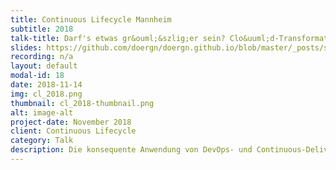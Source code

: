 ```yaml
---
title: Continuous Lifecycle Mannheim 
subtitle: 2018
talk-title: Darf's etwas gr&ouml;&szlig;er sein? Clo&uuml;d-Transformation im Gro&szlig;&uuml;nternehmen
slides: https://github.com/doergn/doergn.github.io/blob/master/_posts/slides/SeedingAndGrowing_CL2018.pdf
recording: n/a
layout: default
modal-id: 18
date: 2018-11-14
img: cl_2018.png
thumbnail: cl_2018-thumbnail.png
alt: image-alt
project-date: November 2018
client: Continuous Lifecycle
category: Talk
description: Die konsequente Anwendung von DevOps- und Continuous-Delivery-Praktiken in Unternehmen erfordert einen Wandel in fast allen Unternehmensbereichen. Was f&uuml;r klein- und mittelst&auml;ndische Unternehmen eine Herausforderung darstellt, ist f&uuml;r internationale Gro&szlig;konzerne eine Mammutaufgabe. In ihrem Vortrag stellen Heiko und Dirk die Cloud-Transformation von SAP vor. Dabei setzen sie den Schwerpunkt auf die Transformation der SAP-Qualit&auml;tsprozesse: weg von einer zentralen Governance-Rolle und hin zu einem unterst&uuml;tzenden Ansatz, der mit Coaching-Praktiken Entwicklungsteams fit f&uuml;r die Cloud macht.
---
```

